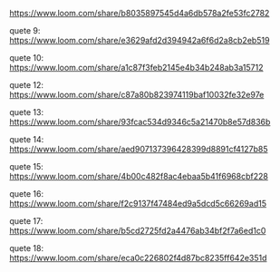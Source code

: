 https://www.loom.com/share/b8035897545d4a6db578a2fe53fc2782

quete 9: https://www.loom.com/share/e3629afd2d394942a6f6d2a8cb2eb519

quete 10: https://www.loom.com/share/a1c87f3feb2145e4b34b248ab3a15712

quete 12: https://www.loom.com/share/c87a80b823974119baf10032fe32e97e

quete 13: https://www.loom.com/share/93fcac534d9346c5a21470b8e57d836b

quete 14: https://www.loom.com/share/aed907137396428399d8891cf4127b85

quete 15: https://www.loom.com/share/4b00c482f8ac4ebaa5b41f6968cbf228

quete 16: https://www.loom.com/share/f2c9137f47484ed9a5dcd5c66269ad15

quete 17: https://www.loom.com/share/b5cd2725fd2a4476ab34bf2f7a6ed1c0

quete 18: https://www.loom.com/share/eca0c226802f4d87bc8235ff642e351d
